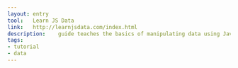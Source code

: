```yaml
---
layout: entry
tool:	Learn JS Data
link:	http://learnjsdata.com/index.html
description:	guide teaches the basics of manipulating data using JavaScript in the browser, or in node.js
tags:
- tutorial
- data
---
```

